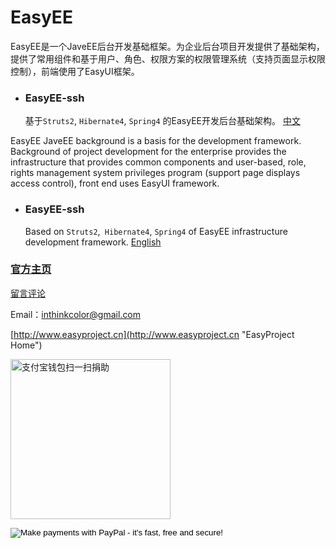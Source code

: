# EasyEE

EasyEE是一个JaveEE后台开发基础框架。为企业后台项目开发提供了基础架构，提供了常用组件和基于用户、角色、权限方案的权限管理系统（支持页面显示权限控制），前端使用了EasyUI框架。


- ### EasyEE-ssh
   基于`Struts2`, `Hibernate4`, `Spring4` 的EasyEE开发后台基础架构。   [中文](ssh/EasyEE-ssh-readme-zh_CN.md)


EasyEE JaveEE background is a basis for the development framework. Background of project development for the enterprise provides the infrastructure that provides common components and user-based, role, rights management system privileges program (support page displays access control), front end uses EasyUI framework.


- ### EasyEE-ssh
   Based on `Struts2`,` Hibernate4`, `Spring4` of EasyEE infrastructure development framework.   [English](ssh/EasyEE-ssh-readme-en.md)


### [官方主页](http://www.easyproject.cn/easyee/zh-cn/index.jsp '官方主页')

[留言评论](http://www.easyproject.cn/easyee/zh-cn/index.jsp#donation '留言评论')


Email：<inthinkcolor@gmail.com>

[http://www.easyproject.cn](http://www.easyproject.cn "EasyProject Home")

<img alt="支付宝钱包扫一扫捐助" src="http://www.easyproject.cn/images/s.png"  title="支付宝钱包扫一扫捐助"  height="256" width="256"></img>

<p>
<form action="https://www.paypal.com/cgi-bin/webscr" method="post" target="_blank">
<input type="hidden" name="cmd" value="_xclick">
<input type="hidden" name="business" value="inthinkcolor@gmail.com">
<input type="hidden" name="item_name" value="EasyProject development Donation">
<input type="hidden" name="no_note" value="1">
<input type="hidden" name="tax" value="0">
<input type="image" src="http://www.easyproject.cn/images/paypaldonation5.jpg"  title="PayPal donation"  border="0" name="submit" alt="Make payments with PayPal - it's fast, free and secure!">
</form>
</P>


